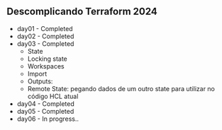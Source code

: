 ## Descomplicando Terraform 2024

- day01 - Completed
- day02 - Completed
- day03 - Completed
    - State
    - Locking state
    - Workspaces
    - Import
    - Outputs:
	- Remote State: pegando dados de um outro state para utilizar no código HCL atual
- day04 - Completed
- day05 - Completed
- day06 - In progress..
